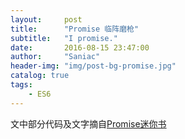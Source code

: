 ```yaml
---
layout:     post
title:      "Promise 临阵磨枪"
subtitle:   "I promise."
date:       2016-08-15 23:47:00
author:     "Saniac"
header-img: "img/post-bg-promise.jpg"
catalog: true
tags:
    - ES6
---
```


文中部分代码及文字摘自[Promise迷你书](http://liubin.org/promises-book)

